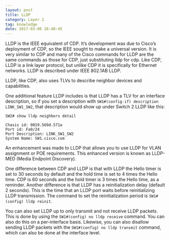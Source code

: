 ```yaml
---
layout: post
title: LLDP
category: Layer 2
tag: knowledge
date: 2017-03-06 16:40:45
---
```

LLDP is the IEEE equivalent of CDP. It’s development was due to Cisco’s deployment of CDP, so the IEEE sought to make a universal version. It is very similar to CDP and many of the Cisco commands for LLDP are the same commands as those for CDP, just substituting lldp for cdp. Like CDP, LLDP is a link layer protocol, but unlike CDP it is specifically for Ethernet networks. LLDP is described under IEEE 802.1AB LLDP.

LLDP, like CDP, also uses TLVs to describe neighbor devices and capabilities.

One additional feature LLDP includes is that LLDP has a TLV for an interface description, so if you set a description with `SW1#(config-if) description LINK_SW1_SW2`, that description would show up under Switch 2 LLDP like this:
```
SW2# show lldp neighbors detail

Chasis id: 0019.569d.571a
Port id: Fa0/24
Port Description: LINK_SW1_SW2
System Name: SW1.cisco.com
```

An enhancement was made to LLDP that allows you to use LLDP for VLAN assignment or POE requirements. This enhanced version is known as LLDP-MED (Media Endpoint Discovery).

One difference between CDP and LLDP is that with LLDP the Hello timer is set to 30 seconds by default and the hold time is set to 4 times the Hello time. CDP is 60 seconds and the hold timer is 3 times the Hello time, as a reminder. Another difference is that LLDP has a reinitialization delay (default 2 seconds).  This is the time that an LLDP port waits before reinitializing LLDP transmission. The command to set the reinitialization period is `SW1#(config) lldp reinit`. 

You can also set LLDP up to only transmit and not receive LLDP packets. This is done by using the `SW1#(config) no lldp receive` command. You can also do this on a per-interface basis. Likewise, you can also disallow sending LLDP packets with the `SW1#(config) no lldp transmit` command, which can also be done at the interface level.